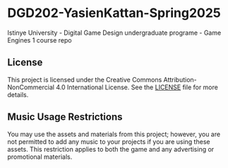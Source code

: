 # DGD202-YasienKattan-Spring2025
Istinye University - Digital Game Design undergraduate programe - Game Engines 1 course repo


## License

This project is licensed under the Creative Commons Attribution-NonCommercial 4.0 International License. See the [LICENSE](LICENSE) file for more details.

## Music Usage Restrictions

You may use the assets and materials from this project; however, you are not permitted to add any music to your projects if you are using these assets. This restriction applies to both the game and any advertising or promotional materials.
